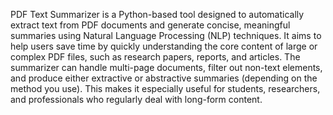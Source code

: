 PDF Text Summarizer is a Python-based tool designed to automatically extract text from PDF documents and generate concise, meaningful summaries using Natural Language Processing (NLP) techniques. It aims to help users save time by quickly understanding the core content of large or complex PDF files, such as research papers, reports, and articles.
The summarizer can handle multi-page documents, filter out non-text elements, and produce either extractive or abstractive summaries (depending on the method you use). This makes it especially useful for students, researchers, and professionals who regularly deal with long-form content.
